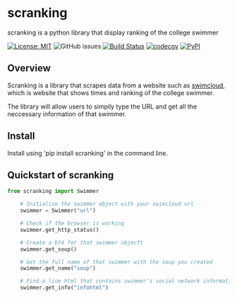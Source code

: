 # scranking

scranking is a python library that display ranking of the college swimmer

[![License: MIT](https://img.shields.io/badge/License-MIT-green.svg)](https://opensource.org/licenses/MIT)
![GitHub issues](https://img.shields.io/github/issues/joon0110/scranking)
[![Build Status](https://github.com/joon0110/scranking/workflows/Build%20Status/badge.svg?branch=main)](https://github.com/joon0110/scranking/actions/workflows/build.yml)
[![codecov](https://codecov.io/gh/joon0110/scranking/branch/main/graph/badge.svg)](https://codecov.io/gh/joon0110/scranking)
[![PyPI](https://img.shields.io/pypi/v/scranking)](https://pypi.org/project/scranking/)

## Overview

Scranking is a library that scrapes data from a website such as [swimcloud](https://www.swimcloud.com/swimmer/549377/), which is website that shows times and ranking of the college swimmer. 

The library will allow users to simpily type the URL and get all the neccessary information of that swimmer.

## Install

Install using 'pip install scranking' in the command line.

## Quickstart of scranking

```python
from scranking import Swimmer

    # Initialize the swimmer object with your swimcloud url
    swimmer = Swimmer("url")

    # Check if the browser is working
    swimmer.get_http_status()

    # Create a bf4 for that swimmer objecft
    swimmer.get_soup()

    # Get the full name of that swimmer with the soup you created
    swimmer.get_name("soup")

    # Find a line html that contains swimmer's social network information
    swimmer.get_info("infohtml")
```